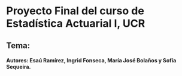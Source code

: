 # Proyecto Final del curso de Estadística Actuarial I, UCR
## Tema: 
#### Autores: Esaú Ramírez, Ingrid Fonseca, María José Bolaños y Sofía Sequeira.
